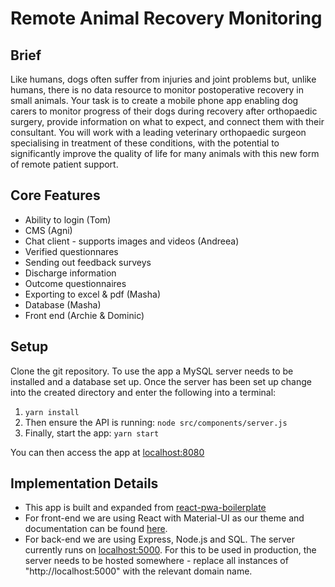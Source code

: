 # Remote Animal Recovery Monitoring

## Brief
Like humans, dogs often suffer from injuries and joint problems but, unlike humans, there is no data resource to monitor postoperative recovery in small animals. Your task is to create a mobile phone app enabling dog carers to monitor progress of their dogs during recovery after orthopaedic surgery, provide information on what to expect, and connect them with their consultant. You will work with a leading veterinary orthopaedic surgeon specialising in treatment of these conditions, with the potential to significantly improve the quality of life for many animals with this new form of remote patient support.

## Core Features
- Ability to login (Tom)
- CMS (Agni)
- Chat client - supports images and videos (Andreea)
- Verified questionnares
- Sending out feedback surveys
- Discharge information
- Outcome questionnaires
- Exporting to excel & pdf (Masha)
- Database (Masha)
- Front end (Archie & Dominic)

## Setup
Clone the git repository. To use the app a MySQL server needs to be installed and a database set up. Once the server has been set up change into the created directory and enter the following into a terminal:

1. `yarn install`
2. Then ensure the API is running: `node src/components/server.js`
3. Finally, start the app: `yarn start`

You can then access the app at [localhost:8080](http://localhost:8080)

## Implementation Details
- This app is built and expanded from [react-pwa-boilerplate](https://github.com/ragingwind/react-pwa-boilerplate)
- For front-end we are using React with Material-UI as our theme and documentation can be found [here](https://v0.material-ui.com/#/components).
- For back-end we are using Express, Node.js and SQL. The server currently runs on [localhost:5000](http://localhost:5000). For this to be used in production, the server needs to be hosted somewhere - replace all instances of "http://localhost:5000" with the relevant domain name. 
